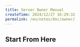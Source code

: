 ```yaml
---
title: Server Owner Manual
createTime: 2024/12/27 16:29:32
permalink: /en/notes/doc/owner/
---
```


## Start From Here

<LinkCard icon="emojione-v1:airplane-departure" title="Quick Start" href="/en/notes/doc/owner/install/" />

<LinkCard icon="emojione-v1:document" title="Configuration Reference" href="/en/notes/doc/owner/config-ref/overview/" />
